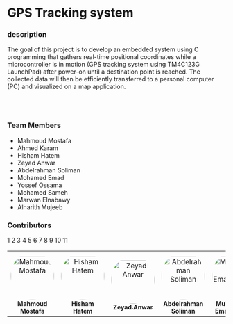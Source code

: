 # GPS Tracking system
<h3>
  description 
</h3>
<p>The goal of this project is to develop an embedded system using C programming that 
gathers real-time positional coordinates while a microcontroller is in motion (GPS tracking 
system using TM4C123G LaunchPad) after power-on until a destination point is reached. 
The collected data will then be efficiently transferred to a personal computer (PC) and 
visualized on a map application.</p>
<br>
<br>
<h3>Team Members</h3>

- Mahmoud Mostafa
- Ahmed Karam
- Hisham Hatem
- Zeyad Anwar
- Abdelrahman Soliman
- Mohamed Emad
- Yossef Ossama
- Mohamed Sameh
- Marwan Elnabawy
- Alharith Mujeeb

<h3>Contributors</h3>


<table>
<tr>
  1
    <td align="center" style="word-wrap: break-word; width: 150.0; height: 150.0">
        <a href="https://github.com/MahMoudMostaAfa">
            <img src="https://avatars.githubusercontent.com/u/111572393?v=4" width="100;"  style="border-radius:50%;align-items:center;justify-content:center;overflow:hidden;padding-top:10px" alt="Mahmoud Mostafa">
            <br />
            <sub style="font-size:14px"><b>Mahmoud Mostafa</b></sub>
        </a>
    </td>
  2
    <td align="center" style="word-wrap: break-word; width: 150.0; height: 150.0">
        <a href="https://github.com/HishamHatem">
            <img src="0" width="100;"  style="border-radius:50%;align-items:center;justify-content:center;overflow:hidden;padding-top:10px" alt="Hisham Hatem">
            <br />
            <sub style="font-size:14px"><b>Hisham Hatem</b></sub>
        </a>
    </td>
  3
    <td align="center" style="word-wrap: break-word; width: 150.0; height: 150.0">
        <a href="https://github.com/Zeyad-Anwar">
            <img src="0" width="100;"  style="border-radius:50%;align-items:center;justify-content:center;overflow:hidden;padding-top:10px" alt="Zeyad Anwar">
            <br />
            <sub style="font-size:14px"><b>Zeyad Anwar</b></sub>
        </a>
    </td>
    4
    <td align="center" style="word-wrap: break-word; width: 150.0; height: 150.0">
        <a href="https://github.com/ASolimanA">
            <img src="0" width="100;"  style="border-radius:50%;align-items:center;justify-content:center;overflow:hidden;padding-top:10px" alt="Abdelrahman Soliman">
            <br />
            <sub style="font-size:14px"><b>Abdelrahman Soliman</b></sub>
        </a>
    </td>
    5
    <td align="center" style="word-wrap: break-word; width: 150.0; height: 150.0">
        <a href="https://github.com/Muhammed-EmadEldeen">
            <img src="0" width="100;"  style="border-radius:50%;align-items:center;justify-content:center;overflow:hidden;padding-top:10px" alt="Muhammed EmadEldeen">
            <br />
            <sub style="font-size:14px"><b>Muhammed EmadEldeen</b></sub>
        </a>
    </td>
    6
    <td align="center" style="word-wrap: break-word; width: 150.0; height: 150.0">
        <a href="https://github.com/MahMoudMostaAfa">
            <img src="0" width="100;"  style="border-radius:50%;align-items:center;justify-content:center;overflow:hidden;padding-top:10px" alt="Mahmoud Mostafa">
            <br />
            <sub style="font-size:14px"><b>Mahmoud Mostafa</b></sub>
        </a>
    </td>
    7
    <td align="center" style="word-wrap: break-word; width: 150.0; height: 150.0">
        <a href="https://github.com/2101767">
            <img src="0" width="100;"  style="border-radius:50%;align-items:center;justify-content:center;overflow:hidden;padding-top:10px" alt="Ahmed Karam">
            <br />
            <sub style="font-size:14px"><b>Ahmed Karam</b></sub>
        </a>
    </td>
    8
    <td align="center" style="word-wrap: break-word; width: 150.0; height: 150.0">
        <a href="https://github.com/mohamedsameh20">
            <img src="0" width="100;"  style="border-radius:50%;align-items:center;justify-content:center;overflow:hidden;padding-top:10px" alt="mohamed sameh">
            <br />
            <sub style="font-size:14px"><b>mohamed sameh</b></sub>
        </a>
    </td>
    9
    <td align="center" style="word-wrap: break-word; width: 150.0; height: 150.0">
        <a href="https://github.com/YoussefOssamaa">
            <img src="0" width="100;"  style="border-radius:50%;align-items:center;justify-content:center;overflow:hidden;padding-top:10px" alt="Youssef Ossamaa">
            <br />
            <sub style="font-size:14px"><b>Youssef Ossamaa</b></sub>
        </a>
    </td>
    10
    <td align="center" style="word-wrap: break-word; width: 150.0; height: 150.0">
        <a href="https://github.com/6marwan6">
            <img src="0" width="100;"  style="border-radius:50%;align-items:center;justify-content:center;overflow:hidden;padding-top:10px" alt="Marwan Elnabawy">
            <br />
            <sub style="font-size:14px"><b>Marwan Elnabawy</b></sub>
        </a>
    </td>
  11
    <td align="center" style="word-wrap: break-word; width: 150.0; height: 150.0">
        <a href="https://github.com/Al-harithM">
            <img src="0" width="100;"  style="border-radius:50%;align-items:center;justify-content:center;overflow:hidden;padding-top:10px" alt="Alharith Mujeeb">
            <br />
            <sub style="font-size:14px"><b>Alharith Mujeeb</b></sub>
        </a>
    </td>
    
  
</tr>
</table>
